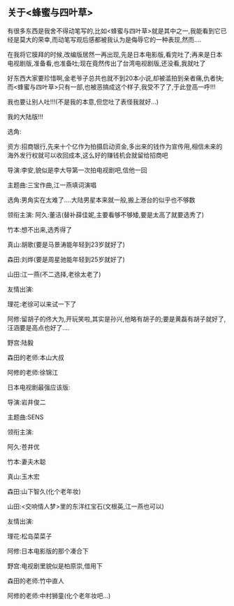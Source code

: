 ## 关于<蜂蜜与四叶草> ##

有很多东西是我舍不得动笔写的,比如<蜂蜜与四叶草>就是其中之一,我能看到它已经是莫大的荣幸,而动笔写观后感都被我认为是侮辱它的一种表现,然而....
 
在我将它膜拜的时候,改编版居然一再出现,先是日本电影版,看完吐了;再来是日本电视剧版,准备看,也准备吐;现在竟然传出了台湾电视剧版,还没看,我就吐了
 
好东西大家要珍惜啊,金老爷子总共也就不到20本小说,却被滥拍到亲者痛,仇者快;而<蜂蜜与四叶草>只有一部,也被恶搞成这个样子,我受不了了,于此登高一呼!!!
 
 
我也要让别人吐!!!(不是我的本意,但您吐了表怪我就好...)
 
 
我的大陆版!!!
 
选角:
 
资方:招商银行,先来十个亿作为拍摄启动资金,多出来的钱作为宣传用,相信未来的海外发行权就可以收回成本,这么好的赚钱机会就留给招商吧
 
导演:李安,貌似是李大导第一次拍电视剧吧,信他一回
 
主题曲:三宝作曲,江一燕填词演唱
 
选角:男角实在太难了....大陆男星本来就一般,搬上港台的似乎也不够数
 
领衔主演:
阿久:董洁(替补薛佳妮,主要看够不够矮,要是太高了就要选秀了)

竹本:想不出来,选秀得了

真山:胡歌(要是马景涛能年轻到23岁就好了)

森田:刘烨(要是周星驰能年轻到25岁就好了)

山田:江一燕(不二选择,老徐太老了)
 
友情出演:

理花:老徐可以来试一下了

阿修:留胡子的佟大为,开玩笑啦,其实是孙兴,他略有胡子的;要是黄磊有胡子就好了,汪涵要是高点也好了....

野宫:陆毅

森田的老师:本山大叔

阿修的老师:徐锦江
 
 
日本电视剧最强应该版:
 
导演:岩井俊二
 
主题曲:SENS
 
领衔主演:

阿久:苍井优

竹本:妻夫木聪

真山:玉木宏

森田:山下智久(化个老年妆)

山田:<交响情人梦>里的东洋红宝石(文根英,江一燕也可以)
 
友情出演:

理花:松岛菜菜子

阿修:日本电影版的那个凑合下

野宫:电视剧里貌似是柏原崇,借用下

森田的老师:竹中直人

阿修的老师:中村狮童(化个老年妆吧...)